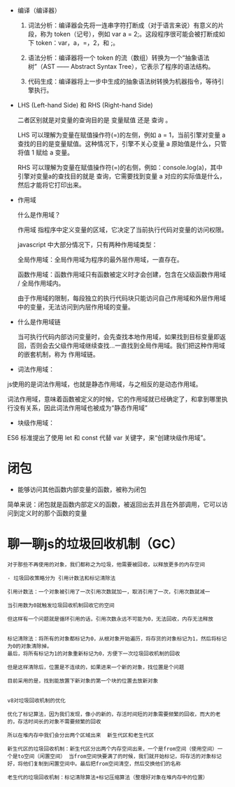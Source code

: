 - 编译（编译器）

    1. 词法分析：编译器会先将一连串字符打断成（对于语言来说）有意义的片段，称为 token（记号），例如 var a = 2;。这段程序很可能会被打断成如下 token：var，a，=，2，和 ;。

    2. 语法分析：编译器将一个 token 的流（数组）转换为一个“抽象语法树”（AST —— Abstract Syntax Tree），它表示了程序的语法结构。

    3. 代码生成：编译器将上一步中生成的抽象语法树转换为机器指令，等待引擎执行。

- LHS (Left-hand Side) 和 RHS (Right-hand Side)

    二者区别就是对变量的查询目的是 变量赋值 还是 查询 。

    LHS 可以理解为变量在赋值操作符(=)的左侧，例如 a = 1，当前引擎对变量 a 查找的目的是变量赋值。这种情况下，引擎不关心变量 a 原始值是什么，只管将值 1 赋给 a 变量。
    
    RHS 可以理解为变量在赋值操作符(=)的右侧，例如：console.log(a)，其中引擎对变量a的查找目的就是 查询，它需要找到变量 a 对应的实际值是什么，然后才能将它打印出来。


- 作用域

    什么是作用域？

    作用域 指程序中定义变量的区域，它决定了当前执行代码对变量的访问权限。


    javascript 中大部分情况下，只有两种作用域类型：

    全局作用域：全局作用域为程序的最外层作用域，一直存在。

    函数作用域：函数作用域只有函数被定义时才会创建，包含在父级函数作用域 / 全局作用域内。

    由于作用域的限制，每段独立的执行代码块只能访问自己作用域和外层作用域中的变量，无法访问到内层作用域的变量。


- 什么是作用域链

    当可执行代码内部访问变量时，会先查找本地作用域，如果找到目标变量即返回，否则会去父级作用域继续查找...一直找到全局作用域。我们把这种作用域的嵌套机制，称为 作用域链。


- 词法作用域：

 js使用的是词法作用域，也就是静态作用域，与之相反的是动态作用域。

 词法作用域，意味着函数被定义的时候，它的作用域就已经确定了，和拿到哪里执行没有关系，因此词法作用域也被成为“静态作用域”

- 块级作用域：

ES6 标准提出了使用 let 和 const 代替 var 关键字，来“创建块级作用域”。


# 闭包

- 能够访问其他函数内部变量的函数，被称为闭包

简单来说：闭包就是函数内部定义的函数，被返回出去并且在外部调用，它可以访问到定义时的那个函数的变量

# 聊一聊js的垃圾回收机制（GC）
    对于那些不再使用的对象，我们都称之为垃圾，他需要被回收，以释放更多的内存空间

    - 垃圾回收策略分为 引用计数法和标记清除法

    引用计数法：一个对象被引用了一次引用次数就加一，取消引用了一次，引用次数就减一

    当引用数为0就触发垃圾回收机制回收它的空间

    但这样有一个问题就是循环引用的话，引用次数永远不可能为0，无法回收，内存无法释放

    
    标记清除法：将所有的对象都标记为0，从根对象开始遍历，将存货的对象标记为1，然后将标记为0的对象清除掉。
    最后，将所有标记为1的对象重新标记为0，方便下一次垃圾回收机制的回收

    但是这样清除后，位置是不连续的，如果进来一个新的对象，找位置是个问题

    目前采用的是，找到能放置下新对象的第一个块的位置去放新对象


    v8对垃圾回收机制的优化

    优化了标记算法，因为我们发现，像小的新的，存活时间短的对象需要频繁的回收，而大的老的，存活时间长的对象不需要频繁的回收

    所以在堆内存中我们会分出两个区域出来  新生代区和老生代区

    新生代区的垃圾回收机制：新生代区分出两个内存空间出来，一个是from空间（使用空间）一个是to空间（闲置空间） 当from空间快要满了的时候，我们就开始标记，将存活的对象标记好，将他们复制到闲置空间中。最后把from空间清空，然后交换他们的名称

    老生代的垃圾回收机制：标记清除算法+标记压缩算法（整理好对象在堆内存中的位置）